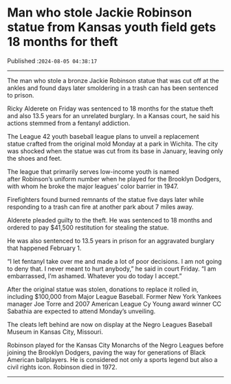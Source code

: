 # Man who stole Jackie Robinson statue from Kansas youth field gets 18 months for theft

Published :`2024-08-05 04:38:17`

---

The man who stole a bronze Jackie Robinson statue that was cut off at the ankles and found days later smoldering in a trash can has been sentenced to prison.

Ricky Alderete on Friday was sentenced to 18 months for the statue theft and also 13.5 years for an unrelated burglary. In a Kansas court, he said his actions stemmed from a fentanyl addiction.

The League 42 youth baseball league plans to unveil a replacement statue crafted from the original mold Monday at a park in Wichita. The city was shocked when the statue was cut from its base in January, leaving only the shoes and feet.

The league that primarily serves low-income youth is named after Robinson’s uniform number when he played for the Brooklyn Dodgers, with whom he broke the major leagues’ color barrier in 1947.

Firefighters found burned remnants of the statue five days later while responding to a trash can fire at another park about 7 miles away.

Alderete pleaded guilty to the theft. He was sentenced to 18 months and ordered to pay $41,500 restitution for stealing the statue.

He was also sentenced to 13.5 years in prison for an aggravated burglary that happened February 1.

“I let fentanyl take over me and made a lot of poor decisions. I am not going to deny that. I never meant to hurt anybody,” he said in court Friday. “I am embarrassed, I’m ashamed. Whatever you do today I accept.”

After the original statue was stolen, donations to replace it rolled in, including $100,000 from Major League Baseball. Former New York Yankees manager Joe Torre and 2007 American League Cy Young award winner CC Sabathia are expected to attend Monday’s unveiling.

The cleats left behind are now on display at the Negro Leagues Baseball Museum in Kansas City, Missouri.

Robinson played for the Kansas City Monarchs of the Negro Leagues before joining the Brooklyn Dodgers, paving the way for generations of Black American ballplayers. He is considered not only a sports legend but also a civil rights icon. Robinson died in 1972.

---

